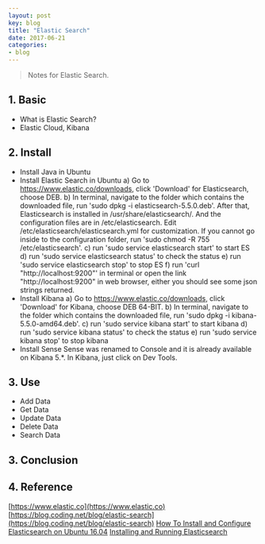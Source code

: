 ```yaml
---
layout: post
key: blog
title: "Elastic Search"
date: 2017-06-21
categories:
- blog
---
```


> Notes for Elastic Search.

## 1. Basic
  * What is Elastic Search?
  * Elastic Cloud, Kibana

## 2. Install
  * Install Java in Ubuntu
  * Install Elastic Search in Ubuntu
  a) Go to https://www.elastic.co/downloads, click 'Download' for Elasticsearch, choose DEB.
  b) In terminal, navigate to the folder which contains the downloaded file, run 'sudo dpkg -i elasticsearch-5.5.0.deb'. After that, Elasticsearch is installed in /usr/share/elasticsearch/. And the configuration files are in /etc/elasticsearch. Edit /etc/elasticsearch/elasticsearch.yml for customization. If you cannot go inside to the configuration folder, run 'sudo chmod -R 755 /etc/elasticsearch'.
  c) run 'sudo service elasticsearch start' to start ES
  d) run 'sudo service elasticsearch status' to check the status
  e) run 'sudo service elasticsearch stop' to stop ES
  f) run 'curl "http://localhost:9200"' in terminal or open the link "http://localhost:9200" in web browser, either you should see some json strings returned.
  * Install Kibana
  a) Go to https://www.elastic.co/downloads, click 'Download' for Kibana, choose DEB 64-BIT.
  b) In terminal, navigate to the folder which contains the downloaded file, run 'sudo dpkg -i kibana-5.5.0-amd64.deb'.
  c) run 'sudo service kibana start' to start kibana
  d) run 'sudo service kibana status' to check the status
  e) run 'sudo service kibana stop' to stop kibana
  * Install Sense
  Sense was renamed to Console and it is already available on Kibana 5.\*. In Kibana, just click on Dev Tools.
  
## 3. Use
  * Add Data
  * Get Data
  * Update Data
  * Delete Data
  * Search Data

## 3. Conclusion

## 4. Reference
[https://www.elastic.co](https://www.elastic.co)
[https://blog.coding.net/blog/elastic-search](https://blog.coding.net/blog/elastic-search)
[How To Install and Configure Elasticsearch on Ubuntu 16.04](https://www.digitalocean.com/community/tutorials/how-to-install-and-configure-elasticsearch-on-ubuntu-16-04)
[Installing and Running Elasticsearch](https://www.elastic.co/guide/en/elasticsearch/guide/current/running-elasticsearch.html)
